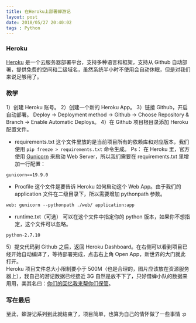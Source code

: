 ```yaml
---
title: 在Heroku上部署蝉游记
layout: post
date: 2018/05/27 20:40:02
tags : Python
---
```


### Heroku
[Heroku](https://www.heroku.com/home) 是一个云服务器部署平台，支持多种语言和框架，支持从 Github 自动部署，提供免费的空间和二级域名，虽然系统半小时不使用会自动休眠，但是对我们来说足够用了。

### 教学
1）创建 Heroku 账号。
2）创建一个新的 Heroku App。
3）链接 Github，开启自动部署。
Deploy -> Deployment method -> Github -> Choose Repository & Branch -> Enable Automatic Deploys。
4）在 Github 项目根目录添加 Heroku 配置文件。
* requirements.txt
这个文件里放的是当前项目所有的依赖库和对应版本，我们使用 `pip freeze > requirements.txt` 命令生成。
Ps：
在 Heroku 里，官方使用 [Gunicorn](https://devcenter.heroku.com/articles/python-gunicorn) 来启动 Web Server，所以我们需要在 requirements.txt 里增加一行配置：
```text
gunicorn==19.9.0
```
* Procfile
这个文件是要告诉 Heroku 如何启动这个 Web App。由于我们的 application 文件在二级目录下，所以需要增加 pythonpath 参数。
```text
web: gunicorn --pythonpath ./web/ application:app
```
* runtime.txt（可选）
可以在这个文件中指定你的 python 版本，如果你不想指定，这个文件可以忽略。
```text
python-2.7.10
```
5）提交代码到 Github 之后，返回 Heroku Dashboard。在右侧可以看到项目已经开始自动编译了，等待部署完成，点击右上角 Open App，新世界的大门就此打开。
<br/>
Heroku 项目文件总大小限制要小于 500M（也是合理的，图片应该放在资源服务器上），我自己的游记数据已经接近 3G 自然是放不下了，只好借蝉小队的数据来用用，美其名曰：[你们的回忆我来帮你们保管](https://chanyouji.herokuapp.com/)。

### 写在最后
至此，蝉游记系列到此就结束了，项目简单，也算为自己的情怀做了一些事情 :p
<br/>
